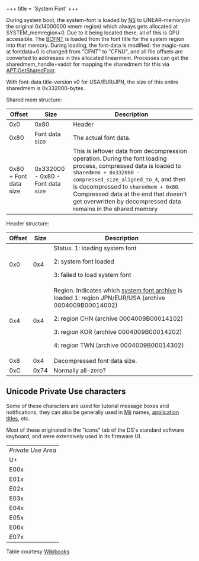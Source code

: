 +++
title = 'System Font'
+++

During system boot, the system-font is loaded by [NS](NS "wikilink") to
LINEAR-memory(in the original 0x14000000 vmem region) which always gets
allocated at SYSTEM_memregion+0. Due to it being located there, all of
this is GPU accessible. The [BCFNT](BCFNT "wikilink") is loaded from the
font title for the system region into that memory. During loading, the
font-data is modified: the magic-num at fontdata+0 is changed from
"CFNT" to "CFNU", and all file offsets are converted to addresses in
this allocated linearmem. Processes can get the sharedmem_handle+vaddr
for mapping the sharedmem for this via
[<APT:GetSharedFont>](NS_and_APT_Services "wikilink").

With font-data title-version v0 for USA/EUR/JPN, the size of this entire
sharedmem is 0x332000-bytes.

Shared mem structure:

| Offset                | Size                             | Description                                                                                                                                                                                                                                                                                                                        |
|-----------------------|----------------------------------|------------------------------------------------------------------------------------------------------------------------------------------------------------------------------------------------------------------------------------------------------------------------------------------------------------------------------------|
| 0x0                   | 0x80                             | Header                                                                                                                                                                                                                                                                                                                             |
| 0x80                  | Font data size                   | The actual font data.                                                                                                                                                                                                                                                                                                              |
| 0x80 + Font data size | 0x332000 - 0x80 - Font data size | This is leftover data from decompression operation. During the font loading process, compressed data is loaded to `sharedmem + 0x332000 - compressed_size_aligned_to_4`, and then is decompressed to `sharedmem + 0x80`. Compressed data at the end that doesn't get overwritten by decompressed data remains in the shared memory |

Header structure:

<table>
<thead>
<tr class="header">
<th>Offset</th>
<th>Size</th>
<th>Description</th>
</tr>
</thead>
<tbody>
<tr class="odd">
<td>0x0</td>
<td>0x4</td>
<td>Status. 1: loading system font</p>
<p>2: system font loaded</p>
<p>3: failed to load system font</td>
</tr>
<tr class="even">
<td>0x4</td>
<td>0x4</td>
<td>Region. Indicates which <a
href="../Title_list#0004009B_-_Shared_Data_Archives"
title="wikilink">system font archive</a> is loaded 1: region JPN/EUR/USA
(archive 0004009B00014002)</p>
<p>2: region CHN (archive 0004009B00014102)</p>
<p>3: region KOR (archive 0004009B00014202)</p>
<p>4: region TWN (archive 0004009B00014302)</td>
</tr>
<tr class="odd">
<td>0x8</td>
<td>0x4</td>
<td>Decompressed font data size.</td>
</tr>
<tr class="even">
<td>0xC</td>
<td>0x74</td>
<td>Normally all-zero?</td>
</tr>
</tbody>
</table>

## Unicode Private Use characters

Some of these characters are used for tutorial message boxes and
notifications; they can also be generally used in [Mii](Mii "wikilink")
names, [application titles](SMDH "wikilink"), etc.

Most of these originated in the "icons" tab of the DS's standard
software keyboard, and were extensively used in its firmware UI.

|                    |
|--------------------|
| *Private Use Area* |
| U+                 |
| E00x               |
| E01x               |
| E02x               |
| E03x               |
| E04x               |
| E05x               |
| E06x               |
| E07x               |

Table courtesy
[Wikibooks](https://en.wikibooks.org/wiki/Unicode/Character_reference/E000-EFFF)
